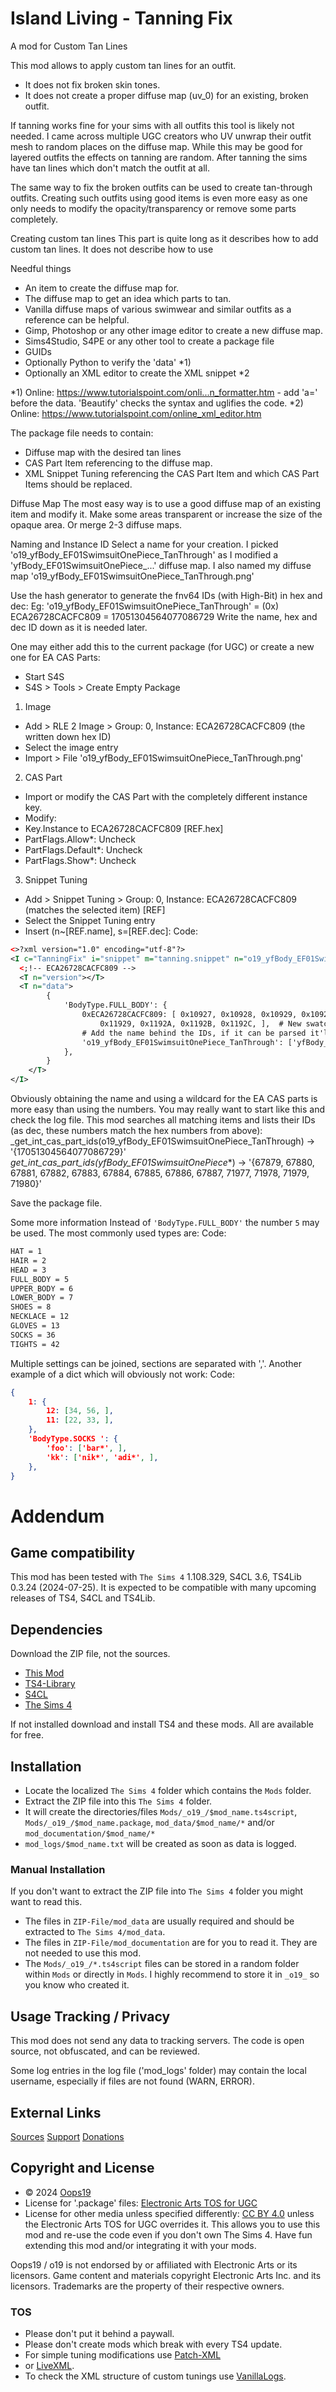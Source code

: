 # Island Living - Tanning Fix 

A mod for Custom Tan Lines

This mod allows to apply custom tan lines for an outfit.
* It does not fix broken skin tones.
* It does not create a proper diffuse map (uv_0) for an existing, broken outfit.

If tanning works fine for your sims with all outfits this tool is likely not needed. I came across multiple UGC creators who UV unwrap their outfit mesh to random places on the diffuse map. While this may be good for layered outfits the effects on tanning are random. After tanning the sims have tan lines which don't match the outfit at all.

The same way to fix the broken outfits can be used to create tan-through outfits. Creating such outfits using good items is even more easy as one only needs to modify the opacity/transparency or remove some parts completely.

Creating custom tan lines
This part is quite long as it describes how to add custom tan lines. It does not describe how to use

Needful things
* An item to create the diffuse map for.
* The diffuse map to get an idea which parts to tan.
* Vanilla diffuse maps of various swimwear and similar outfits as a reference can be helpful.
* Gimp, Photoshop or any other image editor to create a new diffuse map.
* Sims4Studio, S4PE or any other tool to create a package file
* GUIDs
* Optionally Python to verify the 'data' *1)
* Optionally an XML editor to create the XML snippet *2

*1) Online: https://www.tutorialspoint.com/onli...n_formatter.htm - add 'a=' before the data. 'Beautify' checks the syntax and uglifies the code.
*2) Online: https://www.tutorialspoint.com/online_xml_editor.htm

The package file needs to contain:
* Diffuse map with the desired tan lines
* CAS Part Item referencing to the diffuse map.
* XML Snippet Tuning referencing the CAS Part Item and which CAS Part Items should be replaced.

Diffuse Map
The most easy way is to use a good diffuse map of an existing item and modify it. Make some areas transparent or increase the size of the opaque area.
Or merge 2-3 diffuse maps.

Naming and Instance ID
Select a name for your creation. I picked 'o19_yfBody_EF01SwimsuitOnePiece_TanThrough' as I modified a 'yfBody_EF01SwimsuitOnePiece_...' diffuse map.
I also named my diffuse map 'o19_yfBody_EF01SwimsuitOnePiece_TanThrough.png'

Use the hash generator to generate the fnv64 IDs (with High-Bit) in hex and dec:
Eg: 'o19_yfBody_EF01SwimsuitOnePiece_TanThrough' = (0x) ECA26728CACFC809 = 17051304564077086729
Write the name, hex and dec ID down as it is needed later.

One may either add this to the current package (for UGC) or create a new one for EA CAS Parts:
* Start S4S
* S4S > Tools > Create Empty Package

1) Image
* Add > RLE 2 Image > Group: 0, Instance: ECA26728CACFC809 (the written down hex ID)
* Select the image entry
* Import > File 'o19_yfBody_EF01SwimsuitOnePiece_TanThrough.png'

2) CAS Part
* Import or modify the CAS Part with the completely different instance key.
* Modify:
* Key.Instance to ECA26728CACFC809 [REF.hex]
* PartFlags.Allow*: Uncheck
* PartFlags.Default*: Uncheck
* PartFlags.Show*: Uncheck

3) Snippet Tuning
* Add > Snippet Tuning > Group: 0, Instance: ECA26728CACFC809 (matches the selected item) [REF]
* Select the Snippet Tuning entry
* Insert (n~[REF.name], s=[REF.dec]:
Code:
```xml
<>?xml version="1.0" encoding="utf-8"?>
<I c="TanningFix" i="snippet" m="tanning.snippet" n="o19_yfBody_EF01SwimsuitOnePiece_TanThrough" s="17051304564077086729">
  <;!-- ECA26728CACFC809 -->
  <T n="version"></T>
  <T n="data">
        {
            'BodyType.FULL_BODY': {
                0xECA26728CACFC809: [ 0x10927, 0x10928, 0x10929, 0x1092A, 0x1092B, 0x1092C, 0x1092D, 0x1092E, 0x1092F,
                    0x11929, 0x1192A, 0x1192B, 0x1192C, ],  # New swatches
                # Add the name behind the IDs, if it can be parsed it'll replace the line above
                'o19_yfBody_EF01SwimsuitOnePiece_TanThrough': ['yfBody_EF01SwimsuitOnePiece_*', ],
            },
        }
    </T>
</I>
```


Obviously obtaining the name and using a wildcard for the EA CAS parts is more easy than using the numbers. You may really want to start like this and check the log file. This mod searches all matching items and lists their IDs (as dec, these numbers match the hex numbers from above):
_get_int_cas_part_ids(o19_yfBody_EF01SwimsuitOnePiece_TanThrough) -> '{17051304564077086729}'
_get_int_cas_part_ids(yfBody_EF01SwimsuitOnePiece_*) -> '{67879, 67880, 67881, 67882, 67883, 67884, 67885, 67886, 67887, 71977, 71978, 71979, 71980}'


Save the package file.

Some more information
Instead of `'BodyType.FULL_BODY'` the number `5` may be used. The most commonly used types are:
Code:
```sh
HAT = 1
HAIR = 2
HEAD = 3
FULL_BODY = 5
UPPER_BODY = 6
LOWER_BODY = 7
SHOES = 8
NECKLACE = 12
GLOVES = 13
SOCKS = 36
TIGHTS = 42
```


Multiple settings can be joined, sections are separated with ','.
Another example of a dict which will obviously not work:
Code:
```json
{
    1: {
        12: [34, 56, ],
        11: [22, 33, ],
    },
    'BodyType.SOCKS ': {
        'foo': ['bar*', ],
        'kk': ['nik*', 'adi*', ],
    },
}
```


# Addendum

## Game compatibility
This mod has been tested with `The Sims 4` 1.108.329, S4CL 3.6, TS4Lib 0.3.24 (2024-07-25).
It is expected to be compatible with many upcoming releases of TS4, S4CL and TS4Lib.

## Dependencies
Download the ZIP file, not the sources.
* [This Mod](../../releases/latest)
* [TS4-Library](https://github.com/Oops19/TS4-Library/releases/latest)
* [S4CL](https://github.com/ColonolNutty/Sims4CommunityLibrary/releases/latest)
* [The Sims 4](https://www.ea.com/games/the-sims/the-sims-4)

If not installed download and install TS4 and these mods.
All are available for free.

## Installation
* Locate the localized `The Sims 4` folder which contains the `Mods` folder.
* Extract the ZIP file into this `The Sims 4` folder.
* It will create the directories/files `Mods/_o19_/$mod_name.ts4script`, `Mods/_o19_/$mod_name.package`, `mod_data/$mod_name/*` and/or `mod_documentation/$mod_name/*`
* `mod_logs/$mod_name.txt` will be created as soon as data is logged.

### Manual Installation
If you don't want to extract the ZIP file into `The Sims 4` folder you might want to read this. 
* The files in `ZIP-File/mod_data` are usually required and should be extracted to `The Sims 4/mod_data`.
* The files in `ZIP-File/mod_documentation` are for you to read it. They are not needed to use this mod.
* The `Mods/_o19_/*.ts4script` files can be stored in a random folder within `Mods` or directly in `Mods`. I highly recommend to store it in `_o19_` so you know who created it.

## Usage Tracking / Privacy
This mod does not send any data to tracking servers. The code is open source, not obfuscated, and can be reviewed.

Some log entries in the log file ('mod_logs' folder) may contain the local username, especially if files are not found (WARN, ERROR).

## External Links
[Sources](https://github.com/Oops19/)
[Support](https://discord.gg/d8X9aQ3jbm)
[Donations](https://www.patreon.com/o19)

## Copyright and License
* © 2024 [Oops19](https://github.com/Oops19)
* License for '.package' files: [Electronic Arts TOS for UGC](https://tos.ea.com/legalapp/WEBTERMS/US/en/PC/)  
* License for other media unless specified differently: [CC BY 4.0](https://creativecommons.org/licenses/by/4.0/) unless the Electronic Arts TOS for UGC overrides it.
This allows you to use this mod and re-use the code even if you don't own The Sims 4.
Have fun extending this mod and/or integrating it with your mods.

Oops19 / o19 is not endorsed by or affiliated with Electronic Arts or its licensors.
Game content and materials copyright Electronic Arts Inc. and its licensors. 
Trademarks are the property of their respective owners.

### TOS
* Please don't put it behind a paywall.
* Please don't create mods which break with every TS4 update.
* For simple tuning modifications use [Patch-XML](https://github.com/Oops19/TS4-PatchXML) 
* or [LiveXML](https://github.com/Oops19/TS4-LiveXML).
* To check the XML structure of custom tunings use [VanillaLogs](https://github.com/Oops19/TS4-VanillaLogs).
